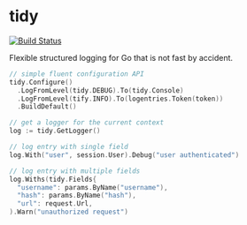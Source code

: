 # tidy

[![Build Status](https://travis-ci.org/pjvds/tidy.svg?branch=master)](https://travis-ci.org/pjvds/tidy)

Flexible structured logging for Go that is not fast by accident.

``` go
// simple fluent configuration API
tidy.Configure()
  .LogFromLevel(tidy.DEBUG).To(tidy.Console)
  .LogFromLevel(tify.INFO).To(logentries.Token(token))
  .BuildDefault()

// get a logger for the current context
log := tidy.GetLogger()

// log entry with single field
log.With("user", session.User).Debug("user authenticated")

// log entry with multiple fields
log.Withs(tidy.Fields{
  "username": params.ByName("username"),
  "hash": params.ByName("hash"),
  "url": request.Url,
).Warn("unauthorized request")
```
